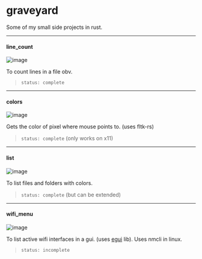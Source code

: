 # graveyard
Some of my small side projects in rust.

---
#### line_count

![image](https://user-images.githubusercontent.com/77913442/147237875-d9c13afb-3634-4ef9-9c7b-2b17fa70bb61.png)

To count lines in a file obv.
> `status: complete`

---
#### colors

![image](https://user-images.githubusercontent.com/77913442/147237949-9efd9328-ac1d-49cd-920d-e5c7cd88abc7.png)

Gets the color of pixel where mouse points to. (uses fltk-rs)
> `status: complete` (only works on x11)

---
#### list

![image](https://user-images.githubusercontent.com/77913442/147237989-7fff900a-71ab-4ab1-8cba-64b7a203efba.png)

To list files and folders with colors.
> `status: complete` (but can be extended)

---
#### wifi_menu

![image](https://user-images.githubusercontent.com/77913442/147238021-d9aea35b-34f8-44be-8988-2c6f823bda86.png)

To list active wifi interfaces in a gui. (uses [egui](https://github.com/emilk/egui) lib).
Uses nmcli in linux.
> `status: incomplete`

